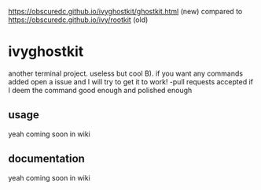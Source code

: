 https://obscuredc.github.io/ivyghostkit/ghostkit.html (new)
compared to
https://obscuredc.github.io/ivy/rootkit (old)
# ivyghostkit
another terminal project. useless but cool B). if you want any commands added open a issue and I will try to get it to work! -pull requests accepted if I deem the command good enough and polished enough
## usage
yeah coming soon in wiki
## documentation
yeah coming soon in wiki

